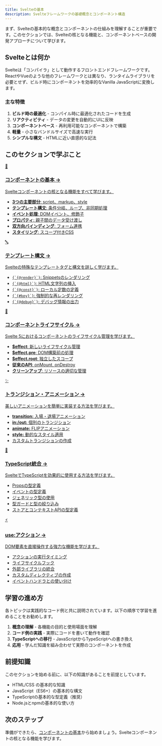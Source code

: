 ```yaml
---
title: Svelteの基本
description: Svelteフレームワークの基礎概念とコンポーネント構造
---
```


<script>
  import { base } from '$app/paths';
</script>


まず、Svelteの基本的な概念とコンポーネントの仕組みを理解することが重要です。このセクションでは、Svelteの核となる機能と、コンポーネントベースの開発アプローチについて学びます。

## Svelteとは何か

Svelteは「コンパイラ」として動作するフロントエンドフレームワークです。ReactやVueのような他のフレームワークとは異なり、ランタイムライブラリを必要とせず、ビルド時にコンポーネントを効率的なVanilla JavaScriptに変換します。

### 主な特徴

1. **ビルド時の最適化** - コンパイル時に最適化されたコードを生成
2. **リアクティビティ** - データの変更を自動的にUIに反映
3. **コンポーネントベース** - 再利用可能なコンポーネントで構築
4. **軽量** - 小さなバンドルサイズで高速な実行
5. **シンプルな構文** - HTMLに近い直感的な記法

## このセクションで学ぶこと

<div class="grid grid-cols-1 md:grid-cols-2 gap-4 my-8 auto-rows-[1fr]">
  <a href="{base}/svelte-basics/component-basics/" class="flex no-underline group h-full">
    <div class="p-4 border border-gray-2 dark:border-gray-7 rounded-lg shadow-md hover:shadow-lg hover:border-pink-400 dark:hover:border-pink-400 transition-all cursor-pointer flex flex-col w-full">
      <div class="text-3xl mb-2">🧩</div>
      <h3 class="font-bold text-lg mb-2 text-pink-600 dark:text-pink-400 group-hover:text-pink-700 dark:group-hover:text-pink-300 transition-colors">
        コンポーネントの基本
        <span class="inline-block ml-1 text-xs opacity-60">→</span>
      </h3>
      <p class="text-sm mb-3 text-gray-7 dark:text-gray-3">Svelteコンポーネントの核となる機能をすべて学びます。</p>
      <ul class="text-sm text-gray-6 dark:text-gray-4 space-y-1 flex-grow">
        <li><strong>3つの主要部分</strong>: script、markup、style</li>
        <li><strong>テンプレート構文</strong>: 条件分岐、ループ、非同期処理</li>
        <li><strong>イベント処理</strong>: DOMイベント、修飾子</li>
        <li><strong>プロパティ</strong>: 親子間のデータ受け渡し</li>
        <li><strong>双方向バインディング</strong>: フォーム連携</li>
        <li><strong>スタイリング</strong>: スコープ付きCSS</li>
      </ul>
    </div>
  </a>
  
  <a href="{base}/svelte-basics/template-syntax/" class="flex no-underline group h-full">
    <div class="p-4 border border-gray-2 dark:border-gray-7 rounded-lg shadow-md hover:shadow-lg hover:border-pink-400 dark:hover:border-pink-400 transition-all cursor-pointer flex flex-col w-full">
      <div class="text-3xl mb-2">🔤</div>
      <h3 class="font-bold text-lg mb-2 text-pink-600 dark:text-pink-400 group-hover:text-pink-700 dark:group-hover:text-pink-300 transition-colors">
        テンプレート構文
        <span class="inline-block ml-1 text-xs opacity-60">→</span>
      </h3>
      <p class="text-sm mb-3 text-gray-7 dark:text-gray-3">Svelteの特殊なテンプレートタグと構文を詳しく学びます。</p>
      <ul class="text-sm text-gray-6 dark:text-gray-4 space-y-1 flex-grow">
        <li><code>{`{@render}`}</code>: Snippetsのレンダリング</li>
        <li><code>{`{@html}`}</code>: HTML文字列の挿入</li>
        <li><code>{`{@const}`}</code>: ローカル定数の定義</li>
        <li><code>{`{#key}`}</code>: 強制的な再レンダリング</li>
        <li><code>{`{@debug}`}</code>: デバッグ情報の出力</li>
      </ul>
    </div>
  </a>
  
  <a href="{base}/svelte-basics/component-lifecycle/" class="flex no-underline group h-full">
    <div class="p-4 border border-gray-2 dark:border-gray-7 rounded-lg shadow-md hover:shadow-lg hover:border-pink-400 dark:hover:border-pink-400 transition-all cursor-pointer flex flex-col w-full">
      <div class="text-3xl mb-2">🔄</div>
      <h3 class="font-bold text-lg mb-2 text-pink-600 dark:text-pink-400 group-hover:text-pink-700 dark:group-hover:text-pink-300 transition-colors">
        コンポーネントライフサイクル
        <span class="inline-block ml-1 text-xs opacity-60">→</span>
      </h3>
      <p class="text-sm mb-3 text-gray-7 dark:text-gray-3">Svelte 5におけるコンポーネントのライフサイクル管理を学びます。</p>
      <ul class="text-sm text-gray-6 dark:text-gray-4 space-y-1 flex-grow">
        <li><strong>$effect</strong>: 新しいライフサイクル管理</li>
        <li><strong>$effect.pre</strong>: DOM構築前の処理</li>
        <li><strong>$effect.root</strong>: 独立したスコープ</li>
        <li><strong>従来のAPI</strong>: onMount, onDestroy</li>
        <li><strong>クリーンアップ</strong>: リソースの適切な管理</li>
      </ul>
    </div>
  </a>
  
  <a href="{base}/svelte-basics/transitions/" class="flex no-underline group h-full">
    <div class="p-4 border border-gray-2 dark:border-gray-7 rounded-lg shadow-md hover:shadow-lg hover:border-pink-400 dark:hover:border-pink-400 transition-all cursor-pointer flex flex-col w-full">
      <div class="text-3xl mb-2">✨</div>
      <h3 class="font-bold text-lg mb-2 text-pink-600 dark:text-pink-400 group-hover:text-pink-700 dark:group-hover:text-pink-300 transition-colors">
        トランジション・アニメーション
        <span class="inline-block ml-1 text-xs opacity-60">→</span>
      </h3>
      <p class="text-sm mb-3 text-gray-7 dark:text-gray-3">美しいアニメーションを簡単に実装する方法を学びます。</p>
      <ul class="text-sm text-gray-6 dark:text-gray-4 space-y-1 flex-grow">
        <li><strong>transition:</strong> 入場・退場アニメーション</li>
        <li><strong>in:/out:</strong> 個別のトランジション</li>
        <li><strong>animate:</strong> FLIPアニメーション</li>
        <li><strong>style:</strong> 動的なスタイル適用</li>
        <li>カスタムトランジションの作成</li>
      </ul>
    </div>
  </a>
  
  <a href="{base}/svelte-basics/typescript-integration/" class="flex no-underline group h-full">
    <div class="p-4 border border-gray-2 dark:border-gray-7 rounded-lg shadow-md hover:shadow-lg hover:border-pink-400 dark:hover:border-pink-400 transition-all cursor-pointer flex flex-col w-full">
      <div class="text-3xl mb-2">📘</div>
      <h3 class="font-bold text-lg mb-2 text-pink-600 dark:text-pink-400 group-hover:text-pink-700 dark:group-hover:text-pink-300 transition-colors">
        TypeScript統合
        <span class="inline-block ml-1 text-xs opacity-60">→</span>
      </h3>
      <p class="text-sm mb-3 text-gray-7 dark:text-gray-3">SvelteでTypeScriptを効果的に使用する方法を学びます。</p>
      <ul class="text-sm text-gray-6 dark:text-gray-4 space-y-1 flex-grow">
        <li>Propsの型定義</li>
        <li>イベントの型定義</li>
        <li>ジェネリック型の使用</li>
        <li>型ガードと型の絞り込み</li>
        <li>ストアとコンテキストAPIの型定義</li>
      </ul>
    </div>
  </a>
  
  <a href="{base}/svelte-basics/actions/" class="flex no-underline group h-full">
    <div class="p-4 border border-gray-2 dark:border-gray-7 rounded-lg shadow-md hover:shadow-lg hover:border-pink-400 dark:hover:border-pink-400 transition-all cursor-pointer flex flex-col w-full">
      <div class="text-3xl mb-2">⚡</div>
      <h3 class="font-bold text-lg mb-2 text-pink-600 dark:text-pink-400 group-hover:text-pink-700 dark:group-hover:text-pink-300 transition-colors">
        use:アクション
        <span class="inline-block ml-1 text-xs opacity-60">→</span>
      </h3>
      <p class="text-sm mb-3 text-gray-7 dark:text-gray-3">DOM要素を直接操作する強力な機能を学びます。</p>
      <ul class="text-sm text-gray-6 dark:text-gray-4 space-y-1 flex-grow">
        <li>アクションの実行タイミング</li>
        <li>ライフサイクルフック</li>
        <li>外部ライブラリの統合</li>
        <li>カスタムディレクティブの作成</li>
        <li>イベントハンドラとの使い分け</li>
      </ul>
    </div>
  </a>
</div>

## 学習の進め方

各トピックは実践的なコード例と共に説明されています。以下の順序で学習を進めることをお勧めします。

1. **概念の理解** - 各機能の目的と使用場面を理解
2. **コード例の実践** - 実際にコードを書いて動作を確認
3. **TypeScriptへの移行** - JavaScriptからTypeScriptへの書き換え
4. **応用** - 学んだ知識を組み合わせて実際のコンポーネントを作成

## 前提知識

このセクションを始める前に、以下の知識があることを前提としています。

- HTML/CSS の基本的な知識
- JavaScript（ES6+）の基本的な構文
- TypeScriptの基本的な型定義（推奨）
- Node.jsとnpmの基本的な使い方

## 次のステップ

準備ができたら、[コンポーネントの基本](/svelte-basics/component-basics/)から始めましょう。Svelteコンポーネントの核となる機能を学びます。